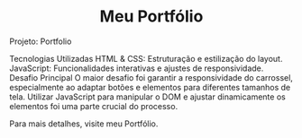 <h1 align="center">Meu Portfólio</h1>


Projeto: Portfolio

Tecnologias Utilizadas
HTML & CSS: Estruturação e estilização do layout.
JavaScript: Funcionalidades interativas e ajustes de responsividade.
Desafio Principal
O maior desafio foi garantir a responsividade do carrossel, especialmente ao adaptar botões e elementos para diferentes tamanhos de tela. Utilizar JavaScript para manipular o DOM e ajustar dinamicamente os elementos foi uma parte crucial do processo.

Para mais detalhes, visite meu Portfólio.
